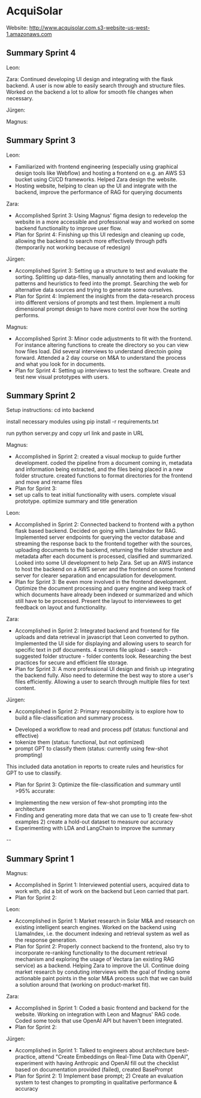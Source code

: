 # AcquiSolar

Website: http://www.acquisolar.com.s3-website-us-west-1.amazonaws.com
## Summary Sprint 4
Leon:

Zara: Continued developing UI design and integrating with the flask backend. A user is now able to easily search through and structure files. Worked on the backend a lot to allow for smooth file changes when necessary.

Jürgen:

Magnus:

## Summary Sprint 3

Leon:
* Familiarized with frontend engineering (especially using graphical design tools like Webflow) and hosting a frontend on e.g. an AWS S3 bucket using CI/CD frameworks. Helped Zara design the website.
* Hosting website, helping to clean up the UI and integrate with the backend, improve the performance of RAG for querying documents

Zara:
* Accomplished Sprint 3: Using Magnus' figma design to redevelop the website in a more accessible and professional way and worked on some backend functionality to improve user flow.
* Plan for Sprint 4: Finishing up this UI redesign and cleaning up code, allowing the backend to search more effectively through pdfs (temporarily not working because of redesign)

Jürgen:
* Accomplished Sprint 3: Setting up a structure to test and evaluate the sorting. Splitting up data-files, manually annotating them and looking for patterns and heuristics to feed into the prompt. Searching the web for alternative data sources and trying to generate some ourselves. 
* Plan for Sprint 4: Implement the insights from the data-research process into different versions of prompts and test them. Implement a multi dimensional prompt design to have more control over how the sorting performs. 

Magnus:
* Accomplished Sprint 3: Minor code adjustments to fit with the frontend. For instance altering functions to create the directory so you can view how files load. Did several interviews to understand directoin going forward. Attended a 2 day course on M&A to understand the process and what you look for in documents.
* Plan for Sprint 4: Setting up interviews to test the software. Create and test new visual prototypes with users.

## Summary Sprint 2

Setup instructions:
cd into backend

install necessary modules using pip install -r requirements.txt

run python server.py and copy url link and paste in URL

Magnus: 
* Accomplished in Sprint 2: created a visual mockup to guide further development. coded the pipeline from a document coming in, metadata and information being extracted, and the files being placed in a new folder structure. created functions to format directories for the frontend and move and rename files
* Plan for Sprint 3:
* set up calls to teat initial functionality with users. complete visual prototype. optimize summary and title generation

Leon: 
* Accomplished in Sprint 2: Connected backend to frontend with a python flask based backend. Decided on going with LlamaIndex for RAG. Implemented server endpoints for querying the vector database and streaming the response back to the frontend together with the sources, uploading documents to the backend, returning the folder structure and metadata after each document is processed, clasified and summarized. Looked into some UI development to help Zara. Set up an AWS instance to host the backend on a AWS server and the frontend on some frontend server for clearer separation and encapsulation for development.
* Plan for Sprint 3: Be even more involved in the frontend development. Optimize the document processing and query engine and keep track of which documents have already been indexed or summarized and which still have to be processed. Present the layout to interviewees to get feedback on layout and functionality.

Zara:
* Accomplished in Sprint 2: Integrated backend and frontend for file uploads and data retrieval in javascript that Leon converted to python. Implemented the UI side for displaying and allowing users to search for specific text in pdf documents. 4 screens file upload - search - suggested folder structure - folder contents look. Researching the best practices for secure and efficient file storage.  
* Plan for Sprint 3: A more professional UI design and finish up integrating the backend fully. Also need to determine the best way to store a user's files efficiently. Allowing a user to search through multiple files for text content.  

Jürgen:
* Accomplished in Sprint 2:
Primary responsibility is to explore how to build a file-classification and summary process. 
- Developed a workflow to read and process pdf (status: functional and effective)
- tokenize them (status: functional, but not optimized)
- prompt GPT to classify them (status: currently using few-shot prompting)

This included data anotation in reports to create rules and heuristics for GPT to use to classify. 

* Plan for Sprint 3:
Optimize the file-classification and summary until >95% accurate:
- Implementing the new version of few-shot prompting into the architecture
- Finding and generating more data that we can use to 1) create few-shot examples 2) create a hold-out dataset to measure our accuracy
- Experimenting with LDA and LangChain to improve the summary




-- 

## Summary Sprint 1

Magnus: 
* Accomplished in Sprint 1: Interviewed potential users, acquired data to work with, did a bit of work on the backend but Leon carried that part.
* Plan for Sprint 2:

Leon:
* Accomplished in Sprint 1: Market research in Solar M&A and research on existing intelligent search engines. Worked on the backend using LlamaIndex, i.e. the document indexing and retrieval system as well as the response generation.
* Plan for Sprint 2: Properly connect backend to the frontend, also try to incorporate re-ranking functionality to the document retrieval mechanism and exploring the usage of Vectara (an existing RAG service) as a backend. Helping Zara to improve the UI. Continue doing market research by conduting interviews with the goal of finding some actionable paint points in the solar M&A process such that we can build a solution around that (working on product-market fit).

Zara:
* Accomplished in Sprint 1: Coded a basic frontend and backend for the website. Working on integration with Leon and Magnus' RAG code. Coded some tools that use OpenAI API but haven't been integrated.
* Plan for Sprint 2:

Jürgen:
* Accomplished in Sprint 1: Talked to engineers about architecture best-practice, attend "Create Embeddings on Real-Time Data with OpenAI", experiment with having Anthropic and OpenAI fill out the checklist based on documentation provided (failed), created BasePrompt
* Plan for Sprint 2: 1) Implement base prompt; 2) Create an evaluation system to test changes to prompting in qualitative performance & accuracy 
